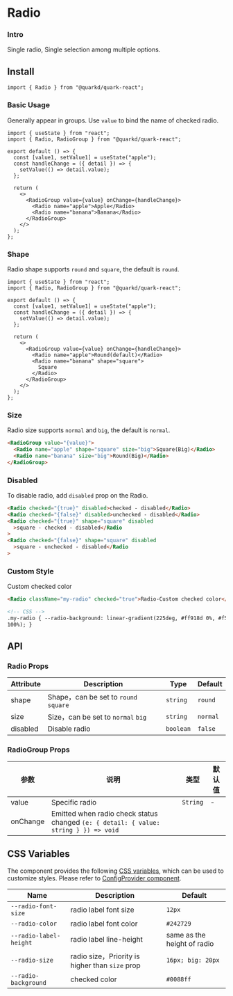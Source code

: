 # Radio

### Intro

Single radio, Single selection among multiple options.

## Install

```tsx
import { Radio } from "@quarkd/quark-react";
```

### Basic Usage

Generally appear in groups. Use `value` to bind the name of checked radio.

```tsx
import { useState } from "react";
import { Radio, RadioGroup } from "@quarkd/quark-react";

export default () => {
  const [value1, setValue1] = useState("apple");
  const handleChange = ({ detail }) => {
    setValue(() => detail.value);
  };

  return (
    <>
      <RadioGroup value={value} onChange={handleChange}>
        <Radio name="apple">Apple</Radio>
        <Radio name="banana">Banana</Radio>
      </RadioGroup>
    </>
  );
};
```

### Shape

Radio shape supports `round` and `square`, the default is `round`.

```tsx
import { useState } from "react";
import { Radio, RadioGroup } from "@quarkd/quark-react";

export default () => {
  const [value1, setValue1] = useState("apple");
  const handleChange = ({ detail }) => {
    setValue(() => detail.value);
  };

  return (
    <>
      <RadioGroup value={value} onChange={handleChange}>
        <Radio name="apple">Round(default)</Radio>
        <Radio name="banana" shape="square">
          Square
        </Radio>
      </RadioGroup>
    </>
  );
};
```

### Size

Radio size supports `normal` and `big`, the default is `normal`.

```html
<RadioGroup value="{value}">
  <Radio name="apple" shape="square" size="big">Square(Big)</Radio>
  <Radio name="banana" size="big">Round(Big)</Radio>
</RadioGroup>
```

### Disabled

To disable radio, add `disabled` prop on the Radio.

```html
<Radio checked="{true}" disabled>checked - disabled</Radio>
<Radio checked="{false}" disabled>unchecked - disabled</Radio>
<Radio checked="{true}" shape="square" disabled
  >square - checked - disabled</Radio
>
<Radio checked="{false}" shape="square" disabled
  >square - unchecked - disabled</Radio
>
```

### Custom Style

Custom checked color

```html
<Radio className="my-radio" checked="true">Radio-Custom checked color</Radio>

<!-- CSS -->
.my-radio { --radio-background: linear-gradient(225deg, #ff918d 0%, #f54640
100%); }
```

## API

### Radio Props

| Attribute | Description                           | Type      | Default  |
| --------- | ------------------------------------- | --------- | -------- |
| shape     | Shape，can be set to `round` `square` | `string`  | `round`  |
| size      | Size，can be set to `normal` `big`    | `string ` | `normal` |
| disabled  | Disable radio                         | `boolean` | `false`  |

### RadioGroup Props

| 参数     | 说明                                                                          | 类型     | 默认值 |
| -------- | ----------------------------------------------------------------------------- | -------- | ------ |
| value    | Specific radio                                                                | `String` | -      |
| onChange | Emitted when radio check status changed `(e: { detail: { value: string } }) => void` |

## CSS Variables

The component provides the following [CSS variables](https://developer.mozilla.org/zh-CN/docs/Web/CSS/Using_CSS_custom_properties), which can be used to customize styles. Please refer to [ConfigProvider component](#/zh-CN/guide/theme).

| Name                   | Description                                     | Default                     |
| ---------------------- | ----------------------------------------------- | --------------------------- |
| `--radio-font-size`    | radio label font size                           | `12px`                      |
| `--radio-color`        | radio label font color                          | `#242729 `                  |
| `--radio-label-height` | radio label line-height                         | same as the height of radio |
| `--radio-size`         | radio size，Priority is higher than `size` prop | `16px; big: 20px`           |
| `--radio-background`   | checked color                                   | `#0088ff`                   |
